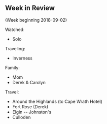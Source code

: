 ## Week in Review

(Week beginning 2018-09-02)

Watched:
* Solo

Traveling:
* Inverness

Family:
* Mom
* Derek & Carolyn

Travel:
* Around the Highlands (to Cape Wrath Hotel)
* Fort Rose (Derek)
* Elgin -- Johnston's
* Culloden
